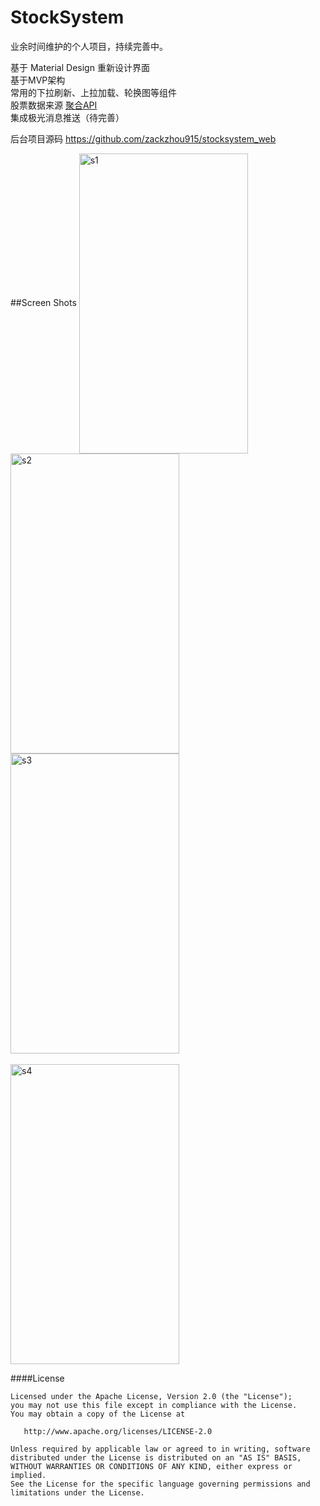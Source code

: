 # StockSystem
业余时间维护的个人项目，持续完善中。

基于 Material Design 重新设计界面 <br />
基于MVP架构 <br />
常用的下拉刷新、上拉加载、轮换图等组件 <br />
股票数据来源  [聚合API](https://www.juhe.cn/docs/api/id/21) <br />
集成极光消息推送（待完善）<br />

后台项目源码 https://github.com/zackzhou915/stocksystem_web

##Screen Shots
<img src="https://github.com/zackzhou915/stocksystem/blob/master/screenshot/stock_list.png" width = "270" height = "480" alt="s1" align=center />
<img src="https://github.com/zackzhou915/stocksystem/blob/master/screenshot/stock_detail.png" width = "270" height = "480" alt="s2" align=center />
<img src="https://github.com/zackzhou915/stocksystem/blob/master/screenshot/favor.png" width = "270" height = "480" alt="s3" align=center />
<br />
<br />
<img src="https://github.com/zackzhou915/stocksystem/blob/master/screenshot/self.png" width = "270" height = "480" alt="s4" align=center />

####License

	Licensed under the Apache License, Version 2.0 (the "License");
	you may not use this file except in compliance with the License.
	You may obtain a copy of the License at

	   http://www.apache.org/licenses/LICENSE-2.0

	Unless required by applicable law or agreed to in writing, software
	distributed under the License is distributed on an "AS IS" BASIS,
	WITHOUT WARRANTIES OR CONDITIONS OF ANY KIND, either express or implied.
	See the License for the specific language governing permissions and
	limitations under the License.
